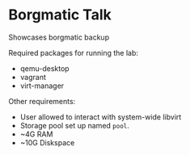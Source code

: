# Borgmatic Talk

Showcases borgmatic backup

Required packages for running the lab:

- qemu-desktop
- vagrant
- virt-manager

Other requirements:

- User allowed to interact with system-wide libvirt
- Storage pool set up named `pool`.
- ~4G RAM
- ~10G Diskspace
